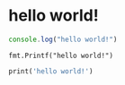 # hello world!

```javascript
console.log("hello world!")
```

```golang
fmt.Printf("hello world!")
```

```dart
print('hello world!')
```
